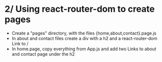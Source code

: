 # 2/ Using react-router-dom to create pages

- Create a "pages" directory, with the files {home,about,contact}.page.js
- In about and contact files create a div with a h2 and a react-router-dom Link to /
- In home.page, copy everything from App.js and add two Links to about and contact page under the h2
